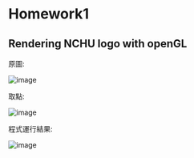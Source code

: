 # Homework1 
## Rendering NCHU logo with openGL 

原圖: 
 
![image](https://github.com/pandatomlcc/---/blob/master/Homework1/%E4%B8%AD%E8%88%88%E5%A4%A7%E5%AD%B8_%E7%AF%84%E4%BE%8B.bmp) 

取點: 
 
![image](https://github.com/pandatomlcc/---/blob/master/Homework1/%E4%B8%AD%E8%88%88%E5%A4%A7%E5%AD%B8_%E5%8F%96%E9%BB%9E.bmp) 

程式運行結果: 
 
![image](https://github.com/pandatomlcc/---/blob/master/Homework1/%E4%B8%AD%E8%88%88%E5%A4%A7%E5%AD%B8_%E7%B5%90%E6%9E%9C.png) 


